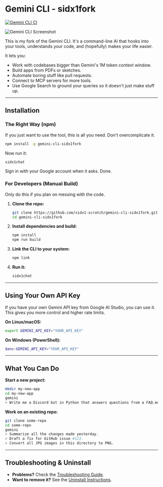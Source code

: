 # Gemini CLI - sidx1fork

[![Gemini CLI CI](https://github.com/sidx1-scratch/gemini-cli-sidx1fork/actions/workflows/ci.yml/badge.svg)](https://github.com/sidx1-scratch/gemini-cli-sidx1fork/actions/workflows/ci.yml)

![Gemini CLI Screenshot](./docs/assets/gemini-screenshot.png)

This is my fork of the Gemini CLI. It's a command-line AI that hooks into your tools, understands your code, and (hopefully) makes your life easier.

It lets you:
- Work with codebases bigger than Gemini's 1M token context window.
- Build apps from PDFs or sketches.
- Automate boring stuff like pull requests.
- Connect to MCP servers for more tools.
- Use Google Search to ground your queries so it doesn't just make stuff up.

---

## Installation

### The Right Way (npm)

If you just want to use the tool, this is all you need. Don't overcomplicate it.

```bash
npm install -g gemini-cli-sidx1fork
```

Now run it:

```bash
sidx1chat
```

Sign in with your Google account when it asks. Done.

### For Developers (Manual Build)

Only do this if you plan on messing with the code.

1.  **Clone the repo:**
    ```bash
    git clone https://github.com/sidx1-scratch/gemini-cli-sidx1fork.git
    cd gemini-cli-sidx1fork
    ```
2.  **Install dependencies and build:**
    ```bash
    npm install
    npm run build
    ```
3.  **Link the CLI to your system:**
    ```bash
    npm link
    ```
4.  **Run it:**
    ```bash
    sidx1chat
    ```

---

## Using Your Own API Key

If you have your own Gemini API key from Google AI Studio, you can use it. This gives you more control and higher rate limits.

**On Linux/macOS:**
```bash
export GEMINI_API_KEY="YOUR_API_KEY"
```

**On Windows (PowerShell):**
```powershell
$env:GEMINI_API_KEY="YOUR_API_KEY"
```

---

## What You Can Do

**Start a new project:**
```bash
mkdir my-new-app
cd my-new-app
gemini
> Write me a Discord bot in Python that answers questions from a FAQ.md file.
```

**Work on an existing repo:**
```bash
git clone some-repo
cd some-repo
gemini
> Summarize all the changes made yesterday.
> Draft a fix for GitHub issue #123.
> Convert all JPG images in this directory to PNG.
```

---

## Troubleshooting & Uninstall

- **Problems?** Check the [Troubleshooting Guide](./docs/troubleshooting.md).
- **Want to remove it?** See the [Uninstall Instructions](./docs/Uninstall.md).
